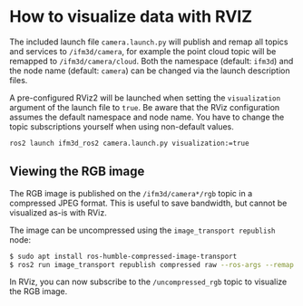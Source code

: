 # How to visualize data with RVIZ

The included launch file `camera.launch.py` will publish and remap all topics and services to `/ifm3d/camera`, for example the point cloud topic will be remapped to `/ifm3d/camera/cloud`.
Both the namespace (default: `ifm3d`) and the node name (default: `camera`) can be changed via the launch description files.

A pre-configured RViz2 will be launched when setting the `visualization` argument of the launch file to `true`. Be aware that the RViz configuration assumes the default namespace and node name.
You have to change the topic subscriptions yourself when using non-default values.
```bash
ros2 launch ifm3d_ros2 camera.launch.py visualization:=true
```

## Viewing the RGB image

The RGB image is published on the `/ifm3d/camera*/rgb` topic in a compressed JPEG format.
This is useful to save bandwidth, but cannot be visualized as-is with RViz.

The image can be uncompressed using the `image_transport republish` node:
```bash
$ sudo apt install ros-humble-compressed-image-transport
$ ros2 run image_transport republish compressed raw --ros-args --remap /in/compressed:=/ifm3d/camera/rgb --remap out:=/uncompressed_rgb
```

In RViz, you can now subscribe to the `/uncompressed_rgb` topic to visualize the RGB image.
